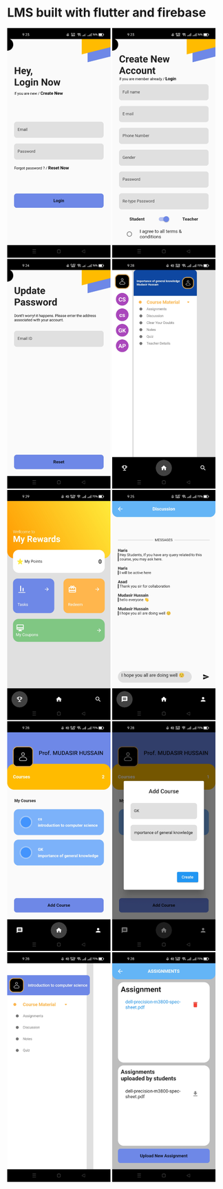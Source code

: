# LMS built with flutter and firebase
<div><img src="./output/login.jpg" width=240>
<img src="./output/signup.jpg" width=240>
<img src="./output/reset.jpg" width=240>
<img src="./output/student main.jpg" width=240>
<img src="./output/rename.jpg" width=240>
<img src="./output/message.jpg" width=240>
<img src="./output/teacher home.jpg" width=240>
<img src="./output/course upload.jpg" width=240>
<img src="./output/teacher course main.jpg" width=240>
<img src="./output/assignment.jpg" width=240></div>
